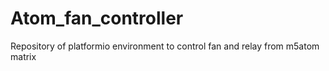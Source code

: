 # Atom_fan_controller
Repository of platformio environment to control fan and relay from m5atom matrix
